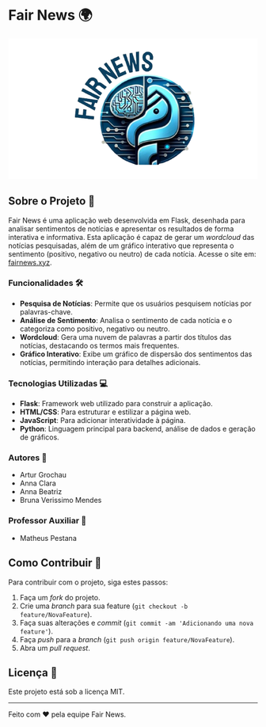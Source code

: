 # Fair News 🌍

![Logo Fair News](fairnews/static/img/Logo-fairnews.png)

## Sobre o Projeto 📰

Fair News é uma aplicação web desenvolvida em Flask, desenhada para analisar sentimentos de notícias e apresentar os resultados de forma interativa e informativa. Esta aplicação é capaz de gerar um _wordcloud_ das notícias pesquisadas, além de um gráfico interativo que representa o sentimento (positivo, negativo ou neutro) de cada notícia. Acesse o site em: [fairnews.xyz](http://fairnews.xyz).

### Funcionalidades 🛠️

- **Pesquisa de Notícias**: Permite que os usuários pesquisem notícias por palavras-chave.
- **Análise de Sentimento**: Analisa o sentimento de cada notícia e o categoriza como positivo, negativo ou neutro.
- **Wordcloud**: Gera uma nuvem de palavras a partir dos títulos das notícias, destacando os termos mais frequentes.
- **Gráfico Interativo**: Exibe um gráfico de dispersão dos sentimentos das notícias, permitindo interação para detalhes adicionais.

### Tecnologias Utilizadas 💻

- **Flask**: Framework web utilizado para construir a aplicação.
- **HTML/CSS**: Para estruturar e estilizar a página web.
- **JavaScript**: Para adicionar interatividade à página.
- **Python**: Linguagem principal para backend, análise de dados e geração de gráficos.

### Autores 👥

- Artur Grochau
- Anna Clara
- Anna Beatriz
- Bruna Verissimo Mendes

### Professor Auxiliar 📘

- Matheus Pestana

## Como Contribuir 🤝

Para contribuir com o projeto, siga estes passos:

1. Faça um _fork_ do projeto.
2. Crie uma _branch_ para sua feature (`git checkout -b feature/NovaFeature`).
3. Faça suas alterações e _commit_ (`git commit -am 'Adicionando uma nova feature'`).
4. Faça _push_ para a _branch_ (`git push origin feature/NovaFeature`).
5. Abra um _pull request_.

## Licença 📄

Este projeto está sob a licença MIT. 

---

Feito com ❤️ pela equipe Fair News.
